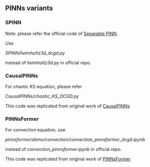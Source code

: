 ## PINNs variants
 
### SPINN
Note: please refer the official code of [Separable PINN](https://github.com/stnamjef/SPINN.git).

Use

*SPINN/helmholtz3d_dcgd.py*

instead of *helmholtz3d.py* in official repo.

### CausalPINNs
For chaotic KS equation, please refer 

*CausalPINNs/chaotic_KS_DCGD.py*

This code was replicated from original work of [CausalPINNs](https://github.com/PredictiveIntelligenceLab/CausalPINNs) 

### PINNsFormer
For convection equation, use

*pinnsformer/demo/convection/convection_pinnsformer_dcgd.ipynb*

instead of *convection_pinnsformer.ipynb* in official repo.

This code was replicated from original work of [PINNsFormer](https://github.com/AdityaLab/pinnsformer)
